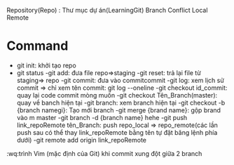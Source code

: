 Repository(Repo) : Thư mục dự án(LearningGit)
Branch
Conflict
Local
Remote
# Command
- git init: khởi tạo repo
- git status
-git add: đưa file repo=>staging
-git reset: trả lại file từ staging=> repo
-git commit: đưa vào commitcommit
-git log: xem lịch sử commit => chỉ xem tên commit: git log --oneline
-git checkout id_commit: quay lại code commit mòng muốn
-git checkout Tên_Branch(master): quay về banch hiện tại
-git branch: xem branch hiện tại 
-git checkout -b {branch namegi}: Tạo mới branch
-git merge {brand name}: gộp brand vào m master
-git branch -d {branch name} hehe
-git push link_repoRemote tên_Branch: push repo_local => repo_remote(các lần push sau có thể thay link_repoRemote bằng tên tự đặt băng lệnh phía dưới)
-git remote add origin link_repoRemote


:wq:trình Vim (mặc định của Git) khi commit xung đột giữa 2  branch

